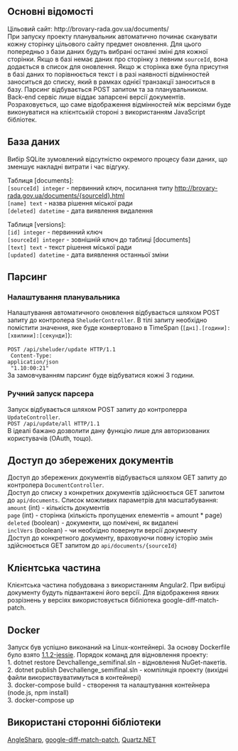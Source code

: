 
<h2>Основні відомості</h2>
Цільовий сайт: http://brovary-rada.gov.ua/documents/ <br/>
При запуску проекту планувальник автоматично починає сканувати кожну сторінку 
цільового сайту предмет оновлення. Для цього попередньо з бази даних будуть вибрані 
останні зміні для кожної сторінки. Якщо в базі немає даних про сторінку з певним 
<code>sourceId</code>, вона додається в список для оновлення. Якщо ж сторінка вже
була присутня в базі даних то порівнюється текст і в разі наявності відмінностей 
заноситься до списку, який в рамках однієї транзакції заноситься в базу. Парсинг 
відбувається POST запитом та за планувальником.<br/>
Back-end сервіс лише віддає запарсені версії документів. Розраховується, що саме 
відображення відмінностей між версіями буде виконуватися на клієнтській стороні з 
використанням JavaScript бібліотек.

<h2>База даних</h2>
Вибір SQLite зумовлений відсутністю окремого процесу бази даних, що зменшує 
накладні витрати і час відгуку. <br/>

Таблиця [documents]: <br/>
<code>[sourceId] integer</code> - первинний ключ, посилання типу 
http://brovary-rada.gov.ua/documents/{sourceId}.html <br/>
<code>[name] text</code> - назва рішення міської ради<br/>
<code>[deleted] datetime</code> - дата виявлення видалення<br/>

Таблиця [versions]: <br/>
<code>[id] integer</code> - первинний ключ <br/>
<code>[sourceId] integer</code> - зовнішній ключ до таблиці [documents]<br/>
<code>[text] text</code> - текст рішення міської ради<br/>
<code>[updated] datetime</code> - дата виявлення останньої зміни<br/>

<h2>Парсинг</h2>
<h3>Налаштування планувальника</h3>

Налаштування автоматичного оновлення відбувається шляхом POST запиту до 
контролера <code>SheluderController</code>. В тілі запиту необхідно 
помістити значення, яке буде конвертовано в TimeSpan 
(<code>[дні].[години]:[хвилини]:[секунди]</code>): <br/>
<br/>
<code>POST /api/sheluder/update HTTP/1.1<br/>
Content-Type: application/json<br/>
"1.10:00:21"
</code><br />
За замовчуванням парсинг буде відбуватися кожні 3 години.

<h3>Ручний запуск парсера</h3>
Запуск відбувається шляхом POST запиту до контролерра <code>UpdateController</code>.<br/>
<code>POST /api/update/all HTTP/1.1</code><br/>
В ідеалі бажано дозволити дану функцію лише для авторизованих користувачів (OAuth, тощо).

<h2>Доступ до збережених документів</h2>
Доступ до збережених документів відбувається шляхом GET запиту до контролера 
<code>DocumentController</code>.<br/> 
Доступ до списку з конкретних документів здійснюється GET запитом до 
<code>api/documents</code>. Список можливих параметрів для масштабування: <br />
<code>amount</code> (int) - кількість документів<br/>
<code>page</code> (int) - сторінка (кількість пропущених елементів = amount * page)<br/>
<code>deleted</code> (boolean) - документи, що помічені, як видалені<br/>
<code>inclVers</code> (boolean) - чи необхідно повернути версії документу<br/>
Доступ до конкретного документу, враховуючи повну історію змін здійснюється 
GET запитом до <code>api/documents/{sourceId}</code>

<h2>Клієнтська частина</h2>
Клієнтська частина побудована з використанням Angular2. При вибірці документу 
будуть підвантажені його версії. Для відображення явних розрізнень у версіях 
використовується бібліотека google-diff-match-patch.

<h2>Docker</h2>
Запуск був успішно виконаний на Linux-контейнері. За основу Dockerfile було взято 
<a href="https://hub.docker.com/r/microsoft/aspnetcore-build/">1.1.2-jessie</a>. 
Порядок команд для відновлення проекту: <br />
1. dotnet restore Devchallenge_semifinal.sln - відновлення NuGet-пакетів. <br />
2. dotnet publish Devchallenge_semifinal.sln - компіляція проекту 
(вихідні файли використвуватимуться в контейнері) <br />
3. docker-compose build - створення та налаштування контейнера (node.js, npm install) <br />
3. docker-compose up

<h2>Використані сторонні бібліотеки</h2>
<a href="https://github.com/AngleSharp/AngleSharp">AngleSharp</a>, 
<a href="https://code.google.com/archive/p/google-diff-match-patch/">google-diff-match-patch</a>, 
<a href="https://www.quartz-scheduler.net">Quartz.NET</a>
